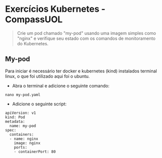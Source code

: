 # Exercícios Kubernetes - CompassUOL

>Crie um pod chamado "my-pod" usando uma imagem simples como "nginx" e verifique seu estado com os comandos de monitoramento do Kubernetes.

## My-pod
Para iniciar é necessário ter docker e kubernetes (kind) instalados terminal linux, o que foi utilizado aqui foi o ubuntu.

- Abra o terminal e adicione o seguinte comando:
```
nano my-pod.yaml
```
- Adicione o seguinte script:
```
apiVersion: v1
kind: Pod
metadata:
  name: my-pod
spec:
  containers:
  - name: nginx
    image: nginx
    ports:
    - containerPort: 80
```
